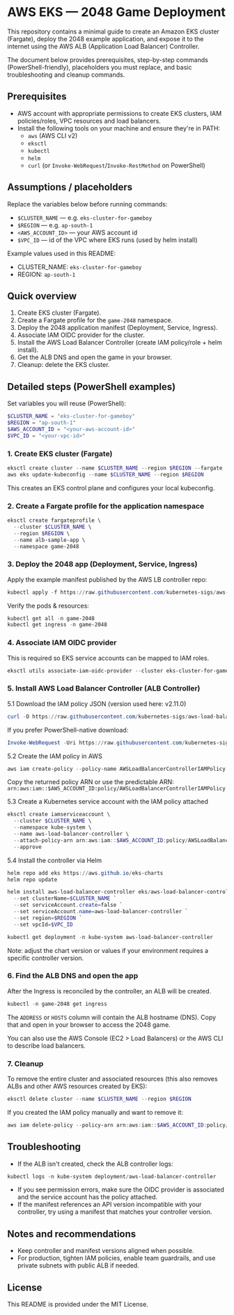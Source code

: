 
# AWS EKS — 2048 Game Deployment

This repository contains a minimal guide to create an Amazon EKS cluster (Fargate), deploy the 2048 example application, and expose it to the internet using the AWS ALB (Application Load Balancer) Controller.

The document below provides prerequisites, step-by-step commands (PowerShell-friendly), placeholders you must replace, and basic troubleshooting and cleanup commands.

## Prerequisites

- AWS account with appropriate permissions to create EKS clusters, IAM policies/roles, VPC resources and load balancers.
- Install the following tools on your machine and ensure they're in PATH:
  - `aws` (AWS CLI v2)
  - `eksctl`
  - `kubectl`
  - `helm`
  - `curl` (or `Invoke-WebRequest`/`Invoke-RestMethod` on PowerShell)

## Assumptions / placeholders

Replace the variables below before running commands:

- `$CLUSTER_NAME` — e.g. `eks-cluster-for-gameboy`
- `$REGION` — e.g. `ap-south-1`
- `<AWS_ACCOUNT_ID>` — your AWS account id
- `$VPC_ID` — id of the VPC where EKS runs (used by helm install)

Example values used in this README:

- CLUSTER_NAME: `eks-cluster-for-gameboy`
- REGION: `ap-south-1`

## Quick overview

1. Create EKS cluster (Fargate).
2. Create a Fargate profile for the `game-2048` namespace.
3. Deploy the 2048 application manifest (Deployment, Service, Ingress).
4. Associate IAM OIDC provider for the cluster.
5. Install the AWS Load Balancer Controller (create IAM policy/role + helm install).
6. Get the ALB DNS and open the game in your browser.
7. Cleanup: delete the EKS cluster.

## Detailed steps (PowerShell examples)

Set variables you will reuse (PowerShell):

```powershell
$CLUSTER_NAME = "eks-cluster-for-gameboy"
$REGION = "ap-south-1"
$AWS_ACCOUNT_ID = "<your-aws-account-id>"
$VPC_ID = "<your-vpc-id>"
```

### 1. Create EKS cluster (Fargate)

```powershell
eksctl create cluster --name $CLUSTER_NAME --region $REGION --fargate
aws eks update-kubeconfig --name $CLUSTER_NAME --region $REGION
```

This creates an EKS control plane and configures your local kubeconfig.

### 2. Create a Fargate profile for the application namespace

```powershell
eksctl create fargateprofile \
  --cluster $CLUSTER_NAME \
  --region $REGION \
  --name alb-sample-app \
  --namespace game-2048
```

### 3. Deploy the 2048 app (Deployment, Service, Ingress)

Apply the example manifest published by the AWS LB controller repo:

```powershell
kubectl apply -f https://raw.githubusercontent.com/kubernetes-sigs/aws-load-balancer-controller/v2.5.4/docs/examples/2048/2048_full.yaml
```

Verify the pods & resources:

```powershell
kubectl get all -n game-2048
kubectl get ingress -n game-2048
```

### 4. Associate IAM OIDC provider

This is required so EKS service accounts can be mapped to IAM roles.
```powershell
eksctl utils associate-iam-oidc-provider --cluster eks-cluster-for-gameboy --approve
```

### 5. Install AWS Load Balancer Controller (ALB Controller)

5.1 Download the IAM policy JSON (version used here: v2.11.0)

```powershell
curl -O https://raw.githubusercontent.com/kubernetes-sigs/aws-load-balancer-controller/v2.11.0/docs/install/iam_policy.json
```

If you prefer PowerShell-native download:

```powershell
Invoke-WebRequest -Uri https://raw.githubusercontent.com/kubernetes-sigs/aws-load-balancer-controller/v2.11.0/docs/install/iam_policy.json -OutFile iam_policy.json
```

5.2 Create the IAM policy in AWS

```powershell
aws iam create-policy --policy-name AWSLoadBalancerControllerIAMPolicy --policy-document file://iam_policy.json
```

Copy the returned policy ARN or use the predictable ARN:
`arn:aws:iam::$AWS_ACCOUNT_ID:policy/AWSLoadBalancerControllerIAMPolicy`

5.3 Create a Kubernetes service account with the IAM policy attached

```powershell
eksctl create iamserviceaccount \
  --cluster $CLUSTER_NAME \
  --namespace kube-system \
  --name aws-load-balancer-controller \
  --attach-policy-arn arn:aws:iam::$AWS_ACCOUNT_ID:policy/AWSLoadBalancerControllerIAMPolicy \
  --approve
```

5.4 Install the controller via Helm

```powershell
helm repo add eks https://aws.github.io/eks-charts
helm repo update

helm install aws-load-balancer-controller eks/aws-load-balancer-controller -n kube-system `
  --set clusterName=$CLUSTER_NAME `
  --set serviceAccount.create=false `
  --set serviceAccount.name=aws-load-balancer-controller `
  --set region=$REGION `
  --set vpcId=$VPC_ID

kubectl get deployment -n kube-system aws-load-balancer-controller
```

Note: adjust the chart version or values if your environment requires a specific controller version.

### 6. Find the ALB DNS and open the app

After the Ingress is reconciled by the controller, an ALB will be created.

```powershell
kubectl -n game-2048 get ingress
```

The `ADDRESS` or `HOSTS` column will contain the ALB hostname (DNS). Copy that and open in your browser to access the 2048 game.

You can also use the AWS Console (EC2 > Load Balancers) or the AWS CLI to describe load balancers.

### 7. Cleanup

To remove the entire cluster and associated resources (this also removes ALBs and other AWS resources created by EKS):

```powershell
eksctl delete cluster --name $CLUSTER_NAME --region $REGION
```

If you created the IAM policy manually and want to remove it:

```powershell
aws iam delete-policy --policy-arn arn:aws:iam::$AWS_ACCOUNT_ID:policy/AWSLoadBalancerControllerIAMPolicy
```

## Troubleshooting

- If the ALB isn't created, check the ALB controller logs:

```powershell
kubectl logs -n kube-system deployment/aws-load-balancer-controller
```

- If you see permission errors, make sure the OIDC provider is associated and the service account has the policy attached.
- If the manifest references an API version incompatible with your controller, try using a manifest that matches your controller version.

## Notes and recommendations

- Keep controller and manifest versions aligned when possible.
- For production, tighten IAM policies, enable team guardrails, and use private subnets with public ALB if needed.

## License

This README is provided under the MIT License.

